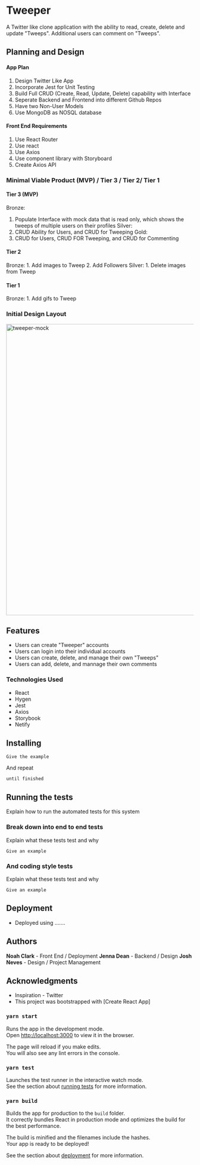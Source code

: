 # Tweeper 

A Twitter like clone application with the ability to read, create, delete and update "Tweeps". Additional users can comment on "Tweeps".

## Planning and Design

#### App Plan
   1. Design Twitter Like App
   2. Incorporate Jest for Unit Testing
   3. Build Full CRUD (Create, Read, Update, Delete) capability with Interface
   4. Seperate Backend and Frontend into different Github Repos
   5. Have two Non-User Models
   6. Use MongoDB as NOSQL database
   
 #### Front End Requirements
   1. Use React Router
   2. Use react
   3. Use Axios
   4. Use component library with Storyboard
   5. Create Axios API

### Minimal Viable Product (MVP) / Tier 3 / Tier 2/ Tier 1
#### Tier 3 (MVP)
   Bronze:
   1. Populate Interface with mock data that is read only, which shows the tweeps of multiple users on their profiles
   Silver:
   1. CRUD Ability for Users, and CRUD for Tweeping
   Gold:
   1. CRUD for Users, CRUD FOR Tweeping, and CRUD for Commenting
   
#### Tier 2
   Bronze:
     1. Add images to Tweep
     2. Add Followers
  Silver:
    1. Delete images from Tweep
    
#### Tier 1
   Bronze:
    1. Add gifs to Tweep


### Initial Design Layout
<img width="780" alt="tweeper-mock" src="https://media.git.generalassemb.ly/user/22371/files/01cee900-09fb-11ea-9ca7-cad5e8dbe0ae">

## Features
- Users can create "Tweeper" accounts
- Users can login into their individual accounts
- Users can create, delete, and manage their own "Tweeps"
- Users can add, delete, and mannage their own comments 

### Technologies Used
- React
- Hygen
- Jest
- Axios
- Storybook
- Netify

## Installing

```
Give the example
```

And repeat

```
until finished
```
## Running the tests

Explain how to run the automated tests for this system

### Break down into end to end tests

Explain what these tests test and why

```
Give an example
```

### And coding style tests

Explain what these tests test and why

```
Give an example
```

## Deployment

- Deployed using .......


## Authors

 **Noah Clark** - Front End / Deployment
 **Jenna Dean** - Backend / Design
 **Josh Neves** - Design / Project Management


## Acknowledgments

* Inspiration - Twitter
* This project was bootstrapped with [Create React App]


### `yarn start`

Runs the app in the development mode.<br />
Open [http://localhost:3000](http://localhost:3000) to view it in the browser.

The page will reload if you make edits.<br />
You will also see any lint errors in the console.

### `yarn test`

Launches the test runner in the interactive watch mode.<br />
See the section about [running tests](https://facebook.github.io/create-react-app/docs/running-tests) for more information.

### `yarn build`

Builds the app for production to the `build` folder.<br />
It correctly bundles React in production mode and optimizes the build for the best performance.

The build is minified and the filenames include the hashes.<br />
Your app is ready to be deployed!

See the section about [deployment](https://facebook.github.io/create-react-app/docs/deployment) for more information.

